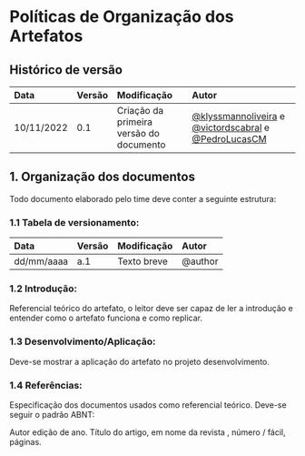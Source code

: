 # Políticas de Organização dos Artefatos

## Histórico de versão

| Data | Versão | Modificação | Autor |
| :- | :- | :- | :- |
| 10/11/2022 | 0.1    | Criação da primeira versão do documento | [@klyssmannoliveira](https://github.com/klyssmannoliveira) e [@victordscabral](https://github.com/victordscabral) e [@PedroLucasCM](https://github.com/PedroLucasCM) |

## 1. Organização dos documentos

Todo documento elaborado pelo time deve conter a seguinte estrutura:

### 1.1 Tabela de versionamento:

| Data | Versão | Modificação | Autor |
| :- | :- | :- | :- |
| dd/mm/aaaa | a.1 | Texto breve | @author |

### 1.2 Introdução: 
Referencial teórico do artefato, o leitor deve ser capaz de ler a introdução e entender como o artefato funciona e como replicar.

### 1.3 Desenvolvimento/Aplicação: 
Deve-se mostrar a aplicação do artefato no projeto desenvolvimento.

### 1.4 Referências: 
Especificação dos documentos usados como referencial teórico. Deve-se seguir o padrão ABNT: 

Autor edição de ano. Título do artigo, em nome da revista , número / fácil, páginas.